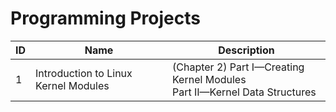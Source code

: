 # Programming Projects 

| ID               | Name                                     | Description                                                  |
| ---------------- | ---------------------------------------- | ------------------------------------------------------------ |
| 1 | Introduction to Linux Kernel Modules     | (Chapter 2) Part I—Creating Kernel Modules <br/>Part II—Kernel Data Structures            |